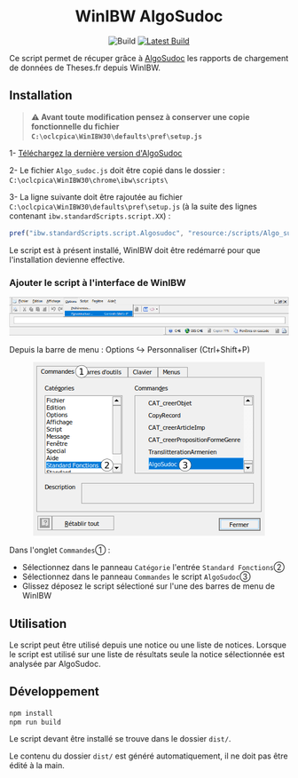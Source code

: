 <div align="center">

# WinIBW AlgoSudoc

![Build](https://github.com/eonm-abes/winibw-algo-sudoc/workflows/Build/badge.svg)
[![Latest Build](https://img.shields.io/badge/%F0%9F%93%A6%20Lastest%20Build-AlgoSudoc.js-yellow)](https://github.com/eonm-abes/winibw-algo-sudoc/releases/latest/download/Algo_sudoc.js)


</div>

Ce script permet de récuper grâce à [AlgoSudoc](http://documentation.abes.fr/sudoc/manuels/controle_bibliographique/rapports_chargement_theses_fr/index.html) les rapports de chargement de données de Theses.fr depuis WinIBW.

## Installation

> __⚠️ Avant toute modification pensez à conserver une copie fonctionnelle du fichier `C:\oclcpica\WinIBW30\defaults\pref\setup.js`__

1- [Téléchargez la dernière version d'AlgoSudoc](https://github.com/eonm-abes/winibw-algo-sudoc/releases/latest/download/Algo_sudoc.js)


2- Le fichier `Algo_sudoc.js` doit être copié dans le dossier : `C:\oclcpica\WinIBW30\chrome\ibw\scripts\`

3- La ligne suivante doit être rajoutée au fichier `C:\oclcpica\WinIBW30\defaults\pref\setup.js` (à la suite des lignes contenant `ibw.standardScripts.script.XX`) :

```js
pref("ibw.standardScripts.script.Algosudoc", "resource:/scripts/Algo_sudoc.js");
```

Le script est à présent installé, WinIBW doit être redémarré pour que l'installation devienne effective.

### Ajouter le script à l'interface de WinIBW

<div align="center">

![UI Install](img/ui_install_1.png "UI Install")

</div>

Depuis la barre de menu : Options ↪ Personnaliser (Ctrl+Shift+P)

<div align="center">

![UI Install](img/ui_install_2.png "UI Install")

</div>

Dans l'onglet `Commandes`➀ :

- Sélectionnez dans le panneau `Catégorie`  l'entrée `Standard Fonctions`➁
- Sélectionnez dans le panneau `Commandes` le script `AlgoSudoc`➂
- Glissez déposez le script sélectioné sur l'une des barres de menu de WinIBW

## Utilisation

Le script peut être utilisé depuis une notice ou une liste de notices. Lorsque le script est utilisé sur une liste de résultats seule la notice sélectionnée est analysée par AlgoSudoc.

## Développement

```
npm install
npm run build
```

Le script devant être installé se trouve dans le dossier `dist/`.

Le contenu du dossier `dist/` est généré automatiquement, il ne doit pas être édité à la main.
